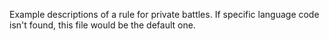 Example descriptions of a rule for private battles. If specific language code isn't found, this file would be the
default one.
